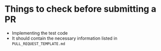 # Things to check before submitting a PR

- Implementing the test code
- It should contain the necessary information listed in `PULL_REQUEST_TEMPLATE.md`
